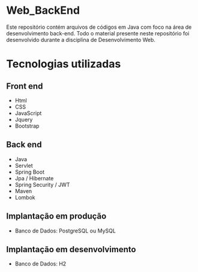 # Web_BackEnd
Este repositório contém arquivos de códigos em Java com foco na área de desenvolvimento back-end. Todo o material presente neste repositório foi desenvolvido durante a disciplina de Desenvolvimento Web.

# Tecnologias utilizadas
## Front end
- Html
- CSS
- JavaScript
- Jquery
- Bootstrap

## Back end
- Java
- Servlet
- Spring Boot
- Jpa / Hibernate
- Spring Security / JWT
- Maven
- Lombok

## Implantação em produção
- Banco de Dados: PostgreSQL ou MySQL

## Implantação em desenvolvimento
- Banco de Dados: H2
